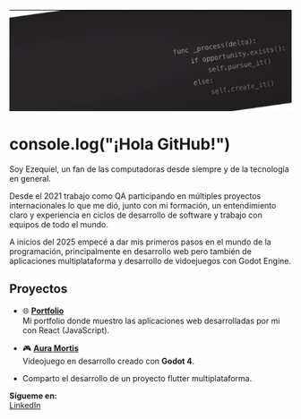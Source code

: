 ![LinkedinProfile](images/InProfile.png)

# console.log("¡Hola GitHub!") 
Soy Ezequiel, un fan de las computadoras desde siempre y de la tecnología en general.

Desde el 2021 trabajo como QA participando en múltiples proyectos internacionales lo que me dió, junto con mi formación, un entendimiento claro y experiencia en ciclos de desarrollo de software y trabajo con equipos de todo el mundo.

A inicios del 2025 empecé a dar mis primeros pasos en el mundo de la programación, principalmente en desarrollo web pero también de aplicaciones multiplataforma y desarrollo de vidoejuegos con Godot Engine.


## Proyectos
- 🌐 **[Portfolio](https://ezecoeli.github.io/React-Portfolio/)**  
  Mi portfolio donde muestro las aplicaciones web desarrolladas por mi con React (JavaScript).

- 🎮 **[Aura Mortis](https://github.com/ezecoeli/Aura-Mortis)**  
  Videojuego en desarrollo creado con **Godot 4**.  
  
- Comparto el desarrollo de un proyecto flutter multiplataforma.


**Sígueme en:**  
[LinkedIn](https://www.linkedin.com/in/ezequiel-coeli-softwareqadev/) 
